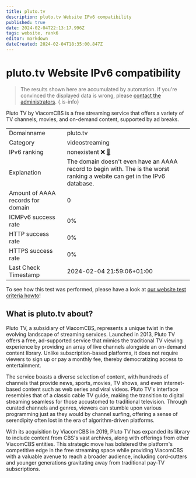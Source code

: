 ```yaml
---
title: pluto.tv
description: pluto.tv Website IPv6 compatibility
published: true
date: 2024-02-04T22:13:17.996Z
tags: website, rank6
editor: markdown
dateCreated: 2024-02-04T18:35:00.847Z
---
```


# pluto.tv Website IPv6 compatibility

> The results shown here are accumulated by automation. If you're convinced the displayed data is wrong, please [contact the administrators](/howto/chat). 
{.is-info}

Pluto TV by ViacomCBS is a free streaming service that offers a variety of TV channels, movies, and on-demand content, supported by ad breaks.


|   |   |
| - | - |
| Domainname | pluto.tv
| Category | videostreaming |
| IPv6 ranking | nonexistent :x: [🔗](/howto/ranking) |
| Explanation | The domain doesn't even have an AAAA record to begin with. The is the worst ranking a webite can get in the IPv6 database. |
| Amount of AAAA records for domain | 0 |
| ICMPv6 success rate | 0%|
| HTTP success rate | 0% |
| HTTPS success rate | 0% |
| Last Check Timestamp | 2024-02-04 21:59:06+01:00 |

To see how this test was performed, please have a look at [our website test criteria howto](/howto/testcriteria/website)!


## What is pluto.tv about?
Pluto TV, a subsidiary of ViacomCBS, represents a unique twist in the evolving landscape of streaming services. Launched in 2013, Pluto TV offers a free, ad-supported service that mimics the traditional TV viewing experience by providing an array of live channels alongside an on-demand content library. Unlike subscription-based platforms, it does not require viewers to sign up or pay a monthly fee, thereby democratizing access to entertainment.

The service boasts a diverse selection of content, with hundreds of channels that provide news, sports, movies, TV shows, and even internet-based content such as web series and viral videos. Pluto TV's interface resembles that of a classic cable TV guide, making the transition to digital streaming seamless for those accustomed to traditional television. Through curated channels and genres, viewers can stumble upon various programming just as they would by channel surfing, offering a sense of serendipity often lost in the era of algorithm-driven platforms.

With its acquisition by ViacomCBS in 2019, Pluto TV has expanded its library to include content from CBS's vast archives, along with offerings from other ViacomCBS entities. This strategic move has bolstered the platform's competitive edge in the free streaming space while providing ViacomCBS with a valuable avenue to reach a broader audience, including cord-cutters and younger generations gravitating away from traditional pay-TV subscriptions.


